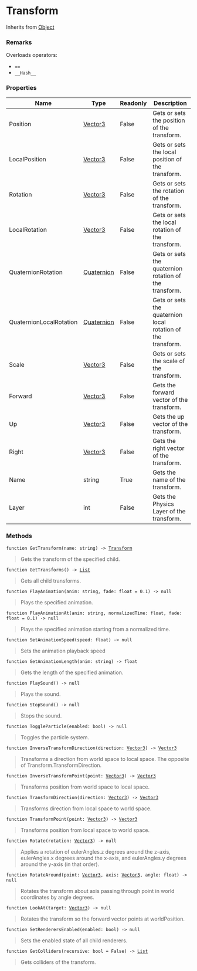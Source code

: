 # Transform
Inherits from [Object](../objects/Object.md)
### Remarks
Overloads operators: 
- `==`
- `__Hash__`
### Properties
|Name|Type|Readonly|Description|
|---|---|---|---|
|Position|[Vector3](../objects/Vector3.md)|False|Gets or sets the position of the transform.|
|LocalPosition|[Vector3](../objects/Vector3.md)|False|Gets or sets the local position of the transform.|
|Rotation|[Vector3](../objects/Vector3.md)|False|Gets or sets the rotation of the transform.|
|LocalRotation|[Vector3](../objects/Vector3.md)|False|Gets or sets the local rotation of the transform.|
|QuaternionRotation|[Quaternion](../objects/Quaternion.md)|False|Gets or sets the quaternion rotation of the transform.|
|QuaternionLocalRotation|[Quaternion](../objects/Quaternion.md)|False|Gets or sets the quaternion local rotation of the transform.|
|Scale|[Vector3](../objects/Vector3.md)|False|Gets or sets the scale of the transform.|
|Forward|[Vector3](../objects/Vector3.md)|False|Gets the forward vector of the transform.|
|Up|[Vector3](../objects/Vector3.md)|False|Gets the up vector of the transform.|
|Right|[Vector3](../objects/Vector3.md)|False|Gets the right vector of the transform.|
|Name|string|True|Gets the name of the transform.|
|Layer|int|False|Gets the Physics Layer of the transform.|


### Methods
<pre class="language-typescript"><code class="lang-typescript">function GetTransform(name: string) -> <a data-footnote-ref href="#user-content-fn-33">Transform</a></code></pre>
> Gets the transform of the specified child.
> 
<pre class="language-typescript"><code class="lang-typescript">function GetTransforms() -> <a data-footnote-ref href="#user-content-fn-14">List</a></code></pre>
> Gets all child transforms.
> 
<pre class="language-typescript"><code class="lang-typescript">function PlayAnimation(anim: string, fade: float = 0.1) -> null</code></pre>
> Plays the specified animation.
> 
<pre class="language-typescript"><code class="lang-typescript">function PlayAnimationAt(anim: string, normalizedTime: float, fade: float = 0.1) -> null</code></pre>
> Plays the specified animation starting from a normalized time.
> 
<pre class="language-typescript"><code class="lang-typescript">function SetAnimationSpeed(speed: float) -> null</code></pre>
> Sets the animation playback speed
> 
<pre class="language-typescript"><code class="lang-typescript">function GetAnimationLength(anim: string) -> float</code></pre>
> Gets the length of the specified animation.
> 
<pre class="language-typescript"><code class="lang-typescript">function PlaySound() -> null</code></pre>
> Plays the sound.
> 
<pre class="language-typescript"><code class="lang-typescript">function StopSound() -> null</code></pre>
> Stops the sound.
> 
<pre class="language-typescript"><code class="lang-typescript">function ToggleParticle(enabled: bool) -> null</code></pre>
> Toggles the particle system.
> 
<pre class="language-typescript"><code class="lang-typescript">function InverseTransformDirection(direction: <a data-footnote-ref href="#user-content-fn-36">Vector3</a>) -> <a data-footnote-ref href="#user-content-fn-36">Vector3</a></code></pre>
> Transforms a direction from world space to local space. The opposite of Transform.TransformDirection.
> 
<pre class="language-typescript"><code class="lang-typescript">function InverseTransformPoint(point: <a data-footnote-ref href="#user-content-fn-36">Vector3</a>) -> <a data-footnote-ref href="#user-content-fn-36">Vector3</a></code></pre>
> Transforms position from world space to local space.
> 
<pre class="language-typescript"><code class="lang-typescript">function TransformDirection(direction: <a data-footnote-ref href="#user-content-fn-36">Vector3</a>) -> <a data-footnote-ref href="#user-content-fn-36">Vector3</a></code></pre>
> Transforms direction from local space to world space.
> 
<pre class="language-typescript"><code class="lang-typescript">function TransformPoint(point: <a data-footnote-ref href="#user-content-fn-36">Vector3</a>) -> <a data-footnote-ref href="#user-content-fn-36">Vector3</a></code></pre>
> Transforms position from local space to world space.
> 
<pre class="language-typescript"><code class="lang-typescript">function Rotate(rotation: <a data-footnote-ref href="#user-content-fn-36">Vector3</a>) -> null</code></pre>
> Applies a rotation of eulerAngles.z degrees around the z-axis, eulerAngles.x degrees around the x-axis, and eulerAngles.y degrees around the y-axis (in that order).
> 
<pre class="language-typescript"><code class="lang-typescript">function RotateAround(point: <a data-footnote-ref href="#user-content-fn-36">Vector3</a>, axis: <a data-footnote-ref href="#user-content-fn-36">Vector3</a>, angle: float) -> null</code></pre>
> Rotates the transform about axis passing through point in world coordinates by angle degrees.
> 
<pre class="language-typescript"><code class="lang-typescript">function LookAt(target: <a data-footnote-ref href="#user-content-fn-36">Vector3</a>) -> null</code></pre>
> Rotates the transform so the forward vector points at worldPosition.
> 
<pre class="language-typescript"><code class="lang-typescript">function SetRenderersEnabled(enabled: bool) -> null</code></pre>
> Sets the enabled state of all child renderers.
> 
<pre class="language-typescript"><code class="lang-typescript">function GetColliders(recursive: bool = False) -> <a data-footnote-ref href="#user-content-fn-14">List</a></code></pre>
> Gets colliders of the transform.
> 

[^0]: [Camera](../static/Camera.md)
[^1]: [Character](../objects/Character.md)
[^2]: [Collider](../objects/Collider.md)
[^3]: [Collision](../objects/Collision.md)
[^4]: [Color](../objects/Color.md)
[^5]: [Convert](../static/Convert.md)
[^6]: [Cutscene](../static/Cutscene.md)
[^7]: [Dict](../objects/Dict.md)
[^8]: [Game](../static/Game.md)
[^9]: [Human](../objects/Human.md)
[^10]: [Input](../static/Input.md)
[^11]: [Json](../static/Json.md)
[^12]: [LineCastHitResult](../objects/LineCastHitResult.md)
[^13]: [LineRenderer](../objects/LineRenderer.md)
[^14]: [List](../objects/List.md)
[^15]: [Map](../static/Map.md)
[^16]: [MapObject](../objects/MapObject.md)
[^17]: [MapTargetable](../objects/MapTargetable.md)
[^18]: [Math](../static/Math.md)
[^19]: [Network](../static/Network.md)
[^20]: [NetworkView](../objects/NetworkView.md)
[^21]: [PersistentData](../static/PersistentData.md)
[^22]: [Physics](../static/Physics.md)
[^23]: [Player](../objects/Player.md)
[^24]: [Quaternion](../objects/Quaternion.md)
[^25]: [Random](../objects/Random.md)
[^26]: [Range](../objects/Range.md)
[^27]: [RoomData](../static/RoomData.md)
[^28]: [Set](../objects/Set.md)
[^29]: [Shifter](../objects/Shifter.md)
[^30]: [String](../static/String.md)
[^31]: [Time](../static/Time.md)
[^32]: [Titan](../objects/Titan.md)
[^33]: [Transform](../objects/Transform.md)
[^34]: [UI](../static/UI.md)
[^35]: [Vector2](../objects/Vector2.md)
[^36]: [Vector3](../objects/Vector3.md)
[^37]: [Object](../objects/Object.md)
[^38]: [Component](../objects/Component.md)
